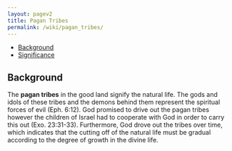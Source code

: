```yaml
---
layout: pagev2
title: Pagan Tribes
permalink: /wiki/pagan_tribes/
---
```

- [Background](#background)
- [Significance](#significance)

## Background

The **pagan tribes** in the good land signify the natural life. The gods and idols of these tribes and the demons behind them represent the spiritual forces of evil (Eph. 6:12). God promised to drive out the pagan tribes however the children of Israel had to cooperate with God in order to carry this out (Exo. 23:31-33). Furthermore, God drove out the tribes over time, which indicates that the cutting off of the natural life must be gradual according to the degree of growth in the divine life.
